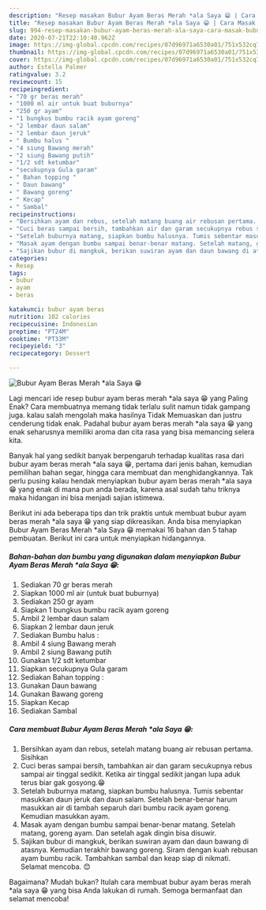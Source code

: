 ```yaml
---
description: "Resep masakan Bubur Ayam Beras Merah *ala Saya 😁 | Cara Masak Bubur Ayam Beras Merah *ala Saya 😁 Yang Bikin Ngiler"
title: "Resep masakan Bubur Ayam Beras Merah *ala Saya 😁 | Cara Masak Bubur Ayam Beras Merah *ala Saya 😁 Yang Bikin Ngiler"
slug: 994-resep-masakan-bubur-ayam-beras-merah-ala-saya-cara-masak-bubur-ayam-beras-merah-ala-saya-yang-bikin-ngiler
date: 2020-07-21T22:10:40.962Z
image: https://img-global.cpcdn.com/recipes/07d96971a6530a01/751x532cq70/bubur-ayam-beras-merah-ala-saya-😁-foto-resep-utama.jpg
thumbnail: https://img-global.cpcdn.com/recipes/07d96971a6530a01/751x532cq70/bubur-ayam-beras-merah-ala-saya-😁-foto-resep-utama.jpg
cover: https://img-global.cpcdn.com/recipes/07d96971a6530a01/751x532cq70/bubur-ayam-beras-merah-ala-saya-😁-foto-resep-utama.jpg
author: Estella Palmer
ratingvalue: 3.2
reviewcount: 15
recipeingredient:
- "70 gr beras merah"
- "1000 ml air untuk buat buburnya"
- "250 gr ayam"
- "1 bungkus bumbu racik ayam goreng"
- "2 lembar daun salam"
- "2 lembar daun jeruk"
- " Bumbu halus "
- "4 siung Bawang merah"
- "2 siung Bawang putih"
- "1/2 sdt ketumbar"
- "secukupnya Gula garam"
- " Bahan topping "
- " Daun bawang"
- " Bawang goreng"
- " Kecap"
- " Sambal"
recipeinstructions:
- "Bersihkan ayam dan rebus, setelah matang buang air rebusan pertama. Sisihkan"
- "Cuci beras sampai bersih, tambahkan air dan garam secukupnya rebus sampai air tinggal sedikit. Ketika air tinggal sedikit jangan lupa aduk terus biar gak gosyong.😁"
- "Setelah buburnya matang, siapkan bumbu halusnya. Tumis sebentar masukkan daun jeruk dan daun salam. Setelah benar-benar harum masukkan air di tambah separuh dari bumbu racik ayam goreng. Kemudian masukkan ayam."
- "Masak ayam dengan bumbu sampai benar-benar matang. Setelah matang, goreng ayam. Dan setelah agak dingin bisa disuwir."
- "Sajikan bubur di mangkuk, berikan suwiran ayam dan daun bawang di atasnya. Kemudian terakhir bawang goreng. Siram dengan kuah rebusan ayam bumbu racik. Tambahkan sambal dan keap siap di nikmati. Selamat mencoba. 😊"
categories:
- Resep
tags:
- bubur
- ayam
- beras

katakunci: bubur ayam beras 
nutrition: 102 calories
recipecuisine: Indonesian
preptime: "PT24M"
cooktime: "PT33M"
recipeyield: "3"
recipecategory: Dessert

---
```



![Bubur Ayam Beras Merah *ala Saya 😁](https://img-global.cpcdn.com/recipes/07d96971a6530a01/751x532cq70/bubur-ayam-beras-merah-ala-saya-😁-foto-resep-utama.jpg)

Lagi mencari ide resep bubur ayam beras merah *ala saya 😁 yang Paling Enak? Cara membuatnya memang tidak terlalu sulit namun tidak gampang juga. kalau salah mengolah maka hasilnya Tidak Memuaskan dan justru cenderung tidak enak. Padahal bubur ayam beras merah *ala saya 😁 yang enak seharusnya memiliki aroma dan cita rasa yang bisa memancing selera kita.

Banyak hal yang sedikit banyak berpengaruh terhadap kualitas rasa dari bubur ayam beras merah *ala saya 😁, pertama dari jenis bahan, kemudian pemilihan bahan segar, hingga cara membuat dan menghidangkannya. Tak perlu pusing kalau hendak menyiapkan bubur ayam beras merah *ala saya 😁 yang enak di mana pun anda berada, karena asal sudah tahu triknya maka hidangan ini bisa menjadi sajian istimewa.




Berikut ini ada beberapa tips dan trik praktis untuk membuat bubur ayam beras merah *ala saya 😁 yang siap dikreasikan. Anda bisa menyiapkan Bubur Ayam Beras Merah *ala Saya 😁 memakai 16 bahan dan 5 tahap pembuatan. Berikut ini cara untuk menyiapkan hidangannya.

<!--inarticleads1-->

##### Bahan-bahan dan bumbu yang digunakan dalam menyiapkan Bubur Ayam Beras Merah *ala Saya 😁:

1. Sediakan 70 gr beras merah
1. Siapkan 1000 ml air (untuk buat buburnya)
1. Sediakan 250 gr ayam
1. Siapkan 1 bungkus bumbu racik ayam goreng
1. Ambil 2 lembar daun salam
1. Siapkan 2 lembar daun jeruk
1. Sediakan  Bumbu halus :
1. Ambil 4 siung Bawang merah
1. Ambil 2 siung Bawang putih
1. Gunakan 1/2 sdt ketumbar
1. Siapkan secukupnya Gula garam
1. Sediakan  Bahan topping :
1. Gunakan  Daun bawang
1. Gunakan  Bawang goreng
1. Siapkan  Kecap
1. Sediakan  Sambal




<!--inarticleads2-->

##### Cara membuat Bubur Ayam Beras Merah *ala Saya 😁:

1. Bersihkan ayam dan rebus, setelah matang buang air rebusan pertama. Sisihkan
1. Cuci beras sampai bersih, tambahkan air dan garam secukupnya rebus sampai air tinggal sedikit. Ketika air tinggal sedikit jangan lupa aduk terus biar gak gosyong.😁
1. Setelah buburnya matang, siapkan bumbu halusnya. Tumis sebentar masukkan daun jeruk dan daun salam. Setelah benar-benar harum masukkan air di tambah separuh dari bumbu racik ayam goreng. Kemudian masukkan ayam.
1. Masak ayam dengan bumbu sampai benar-benar matang. Setelah matang, goreng ayam. Dan setelah agak dingin bisa disuwir.
1. Sajikan bubur di mangkuk, berikan suwiran ayam dan daun bawang di atasnya. Kemudian terakhir bawang goreng. Siram dengan kuah rebusan ayam bumbu racik. Tambahkan sambal dan keap siap di nikmati. Selamat mencoba. 😊




Bagaimana? Mudah bukan? Itulah cara membuat bubur ayam beras merah *ala saya 😁 yang bisa Anda lakukan di rumah. Semoga bermanfaat dan selamat mencoba!
